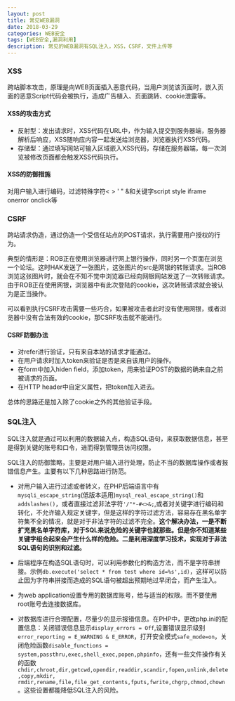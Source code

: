 ```yaml
---
layout: post
title: 常见WEB漏洞
date: 2018-03-29
categories: WEB安全
tags: [WEB安全,漏洞利用]
description: 常见的WEB漏洞有SQL注入，XSS，CSRF，文件上传等
---
```


### XSS
跨站脚本攻击，原理是向WEB页面插入恶意代码，当用户浏览该页面时，嵌入页面的恶意Script代码会被执行，造成广告植入、页面跳转、cookie泄露等。

#### XSS的攻击方式
* 反射型：发出请求时，XSS代码在URL中，作为输入提交到服务器端，服务器解析后响应，XSS随响应内容一起发送给浏览器，浏览器执行XSS代码。
* 存储型：通过填写网站可输入区域嵌入XSS代码，存储在服务器端，每一次浏览被修改页面都会触发XSS代码执行。

#### XSS的防御措施
对用户输入进行编码，过滤特殊字符< > ' " &和关键字script style iframe onerror onclick等

### CSRF
跨站请求伪造，通过伪造一个受信任站点的POST请求，执行需要用户授权的行为。

典型的情形是：ROB正在使用浏览器进行网上银行操作，同时另一个页面在浏览一个论坛。这时HAK发送了一张图片，这张图片的src是网银的转账请求。当ROB浏览这张图片时，就会在不知不觉中浏览器已经向网银网站发送了一次转账请求。由于ROB正在使用网银，浏览器中有此次登陆的cookie，这次转账请求就会被认为是正当操作。

可以看到执行CSRF攻击需要一些巧合，如果被攻击者此时没有使用网银，或者浏览器中没有合法有效的cookie，那CSRF攻击就不能进行。

#### CSRF防御办法
* 对refer进行验证，只有来自本站的请求才能通过。
* 在用户请求时加入token来验证是否是来自该用户的操作。
* 在form中加入hiden field，添加token，用来验证POST的数据的确来自之前被请求的页面。
* 在HTTP header中自定义属性，把token加入进去。

总体的思路还是加入除了cookie之外的其他验证手段。

### SQL注入
SQL注入就是通过可以利用的数据输入点，构造SQL语句，来获取数据信息，甚至是得到关键的账号和口令，进而得到管理员访问权限。

SQL注入的防御策略，主要是对用户输入进行处理，防止不当的数据库操作或者报错信息产生。主要有以下几种思路进行防范。

* 对用户输入进行过滤或者转义，在PHP后端语言中有`mysqli_escape_string`(低版本适用)`mysql_real_escape_string()`和`addslashes()`，或者直接过滤非法字符`'/"*-#<>&;`,或者对关键字进行编码和转化，不允许输入规定关键字，但是这样的字符过滤方法，容易存在黑名单字符集不全的情况，就是对于非法字符的过滤不完全。**这个解决办法，一是不断扩充黑名单字符库，对于SQL来说危险的关键字也就那些。但是你不知道某些关键字组合起来会产生什么样的危险。二是利用深度学习技术，实现对于非法SQL语句的识别和过滤。**

* 后端程序在构造SQL语句时，可以利用参数化的构造方法，而不是字符串拼接。示例`db.execute('select * from test where id=%s',id)`，这样可以防止因为字符串拼接而造成的SQL语句被超出预期地过早闭合，而产生注入。

* 为web application设置专用的数据库账号，给与适当的权限。而不要使用root账号去连接数据库。

* 对数据库进行合理配置，尽量少的显示报错信息。在PHP中，更改php.ini的配置信息：关闭错误信息显示`display_errors = Off`,设置错误显示级别`error_reporting = E_WARNING & E_ERROR`，打开安全模式`safe_mode=on`，关闭危险函数`disable_functions = system,passthru,exec,shell_exec,popen,phpinfo`，还有一些文件操作有关的函数`chdir,chroot,dir,getcwd,opendir,readdir,scandir,fopen,unlink,delete,copy,mkdir, rmdir,rename,file,file_get_contents,fputs,fwrite,chgrp,chmod,chown`。这些设置都能降低SQL注入的风险。

